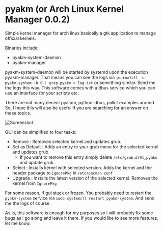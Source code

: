 # pyakm (or Arch Linux Kernel Manager 0.0.2)

Simple kernel manager for arch linux basically a gtk application to manage official kernels.

Binaries include:
* pyakm-system-daemon
* pyakm-manager

pyakm-system-daemon will be started by systemd upon the execution pyakm-manager. That means you can see the logs via `journalctl -u pyakm-system -b 0 | grep pyakm > log.txt` or something similar. Send me the logs this way. This software comes with a dbus service which you can use an interface for your scripts etc.

There are not many decent pyalpm, python-dbus, polkit examples around. So, I hope this will also be useful if you are searching for an answer on these topics.

![Screenshot](https://github.com/pssncp142/pyakm/blob/dev/screenshot.png)

GUI can be simplified to four tasks:
- Remove         : Removes selected kernel and updates grub. 
- Set as Default : Adds an entry to your grub menu for the selected kernel and updates grub.
  - If you want to remove this entry simply delete `/etc/grub.d/01_pyakm` and update grub.
- Select         : Installs kernel with selected version. Adds the kernel and the header package to `IgnorePkg` in `/etc/pacman.conf`
- Upgrade        : Installs the latest version of the selected kernel. Removes the kernel from `IgnorePkg`

For some reason, if gui stuck or frozen. You probably need to restart the `pyakm-system` service via `sudo systemctl restart pyakm-system`. And send me the logs of course.

As is, this software is enough for my purposes so I will probably fix some bugs as I go along and leave it there. If you would like to see more features, let me know.

